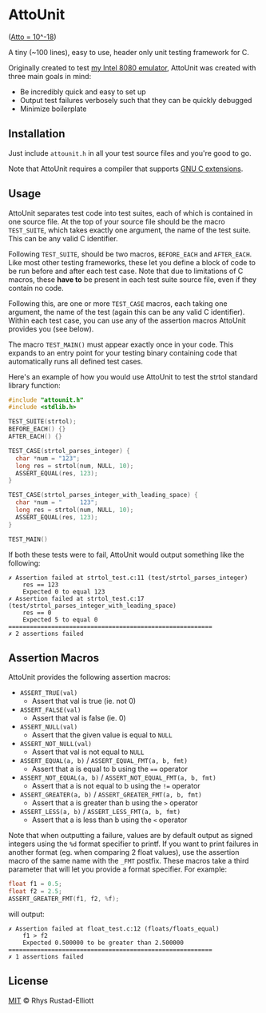 # AttoUnit

([Atto = 10^-18](https://en.wikipedia.org/wiki/Atto-))

A tiny (~100 lines), easy to use, header only unit testing framework for C.

Originally created to test [my Intel 8080
emulator](https://github.com/gunshippenguin/i8080), AttoUnit was created with
three main goals in mind:

- Be incredibly quick and easy to set up
- Output test failures verbosely such that they can be quickly debugged
- Minimize boilerplate

## Installation

Just include `attounit.h` in all your test source files and you're good to go.

Note that AttoUnit requires a compiler that supports
[GNU C extensions](https://gcc.gnu.org/onlinedocs/gcc/C-Extensions.html).

## Usage

AttoUnit separates test code into test suites, each of which is contained in one
source file. At the top of your source file should be the macro `TEST_SUITE`,
which takes exactly one argument, the name of the test suite. This can be any
valid C identifier.

Following `TEST_SUITE`, should be two macros, `BEFORE_EACH` and `AFTER_EACH`.
Like most other testing frameworks, these let you define a block of code to be
run before and after each test case. Note that due to limitations of C macros,
these **have to** be present in each test suite source file, even if they
contain no code.

Following this, are one or more `TEST_CASE` macros, each taking one argument,
the name of the test (again this can be any valid C identifier). Within each
test case, you can use any of the assertion macros AttoUnit provides you (see
below).

The macro `TEST_MAIN()` must appear exactly once in your code. This expands to
an entry point for your testing binary containing code that automatically runs
all defined test cases.

Here's an example of how you would use AttoUnit to test the strtol standard
library function:

```C
#include "attounit.h"
#include <stdlib.h>

TEST_SUITE(strtol);
BEFORE_EACH() {}
AFTER_EACH() {}

TEST_CASE(strtol_parses_integer) {
  char *num = "123";
  long res = strtol(num, NULL, 10);
  ASSERT_EQUAL(res, 123);
}

TEST_CASE(strtol_parses_integer_with_leading_space) {
  char *num = "     123";
  long res = strtol(num, NULL, 10);
  ASSERT_EQUAL(res, 123);
}

TEST_MAIN()
```

If both these tests were to fail, AttoUnit would output something like the
following:

```
✗ Assertion failed at strtol_test.c:11 (test/strtol_parses_integer)
	res == 123
	Expected 0 to equal 123
✗ Assertion failed at strtol_test.c:17 (test/strtol_parses_integer_with_leading_space)
	res == 0
	Expected 5 to equal 0
=========================================================
✗ 2 assertions failed
```

## Assertion Macros

AttoUnit provides the following assertion macros:

- `ASSERT_TRUE(val)`
  - Assert that val is true (ie. not 0)
- `ASSERT_FALSE(val)`
  - Assert that val is false (ie. 0)
- `ASSERT_NULL(val)`
	- Assert that the given value is equal to `NULL`
- `ASSERT_NOT_NULL(val)`
	- Assert that val is not equal to `NULL`
- `ASSERT_EQUAL(a, b)` / `ASSERT_EQUAL_FMT(a, b, fmt)`
	- Assert that a is equal to b using the `==` operator
- `ASSERT_NOT_EQUAL(a, b)` / `ASSERT_NOT_EQUAL_FMT(a, b, fmt)`
	- Assert that a is not equal to b using the `!=` operator
- `ASSERT_GREATER(a, b)` / `ASSERT_GREATER_FMT(a, b, fmt)`
	- Assert that a is greater than b using the `>` operator
- `ASSERT_LESS(a, b)` / `ASSERT_LESS_FMT(a, b, fmt)`
	- Assert that a is less than b using the `<` operator

Note that when outputting a failure, values are by default output as signed
integers using the `%d` format specifier to printf. If you want to print
failures in another format (eg. when comparing 2 float values), use the
assertion macro of the same name with the `_FMT` postfix. These macros take a
third parameter that will let you provide a format specifier. For example:

```C
float f1 = 0.5;
float f2 = 2.5;
ASSERT_GREATER_FMT(f1, f2, %f);
```

will output:

```
✗ Assertion failed at float_test.c:12 (floats/floats_equal)
	f1 > f2
	Expected 0.500000 to be greater than 2.500000
=========================================================
✗ 1 assertions failed
```

## License

[MIT](https://github.com/GunshipPenguin/attounit/blob/master/LICENSE) © Rhys
Rustad-Elliott
